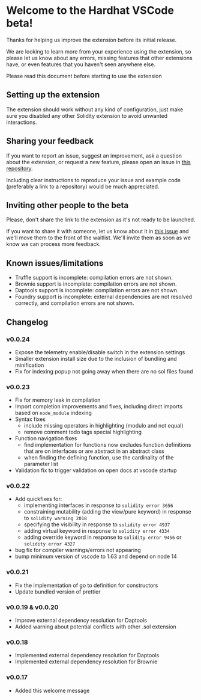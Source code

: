 # Welcome to the Hardhat VSCode beta!

Thanks for helping us improve the extension before its initial release.

We are looking to learn more from your experience using the extension, so please let us know about any errors, missing features that other extensions have, or even features that you haven't seen anywhere else.

Please read this document before starting to use the extension

## Setting up the extension

The extension should work without any kind of configuration, just make sure you disabled any other Solidity extension to avoid unwanted interactions.

## Sharing your feedback

If you want to report an issue, suggest an improvement, ask a question about the extension, or request a new feature, please open an issue in [this repository](https://github.com/nomiclabs/hardhat-vscode-feedback).

Including clear instructions to reproduce your issue and example code (preferably a link to a repository) would be much appreciated.

## Inviting other people to the beta

Please, don't share the link to the extension as it's not ready to be launched.

If you want to share it with someone, let us know about it in [this issue](https://github.com/nomiclabs/hardhat-vscode-feedback/issues/9) and we'll move them to the front of the waitlist. We'll invite them as soon as we know we can process more feedback.

## Known issues/limitations

- Truffle support is incomplete: compilation errors are not shown.
- Brownie support is incomplete: compilation errors are not shown.
- Daptools support is incomplete: compilation errors are not shown.
- Foundry support is incomplete: external dependencies are not resolved correctly, and compilation errors are not shown.

## Changelog

### v0.0.24

- Expose the telemetry enable/disable switch in the extension settings
- Smaller extension install size due to the inclusion of bundling and minification
- Fix for indexing popup not going away when there are no sol files found

### v0.0.23

- Fix for memory leak in compilation
- Import completion improvements and fixes, including direct imports based on `node_module` indexing
- Syntax fixes
  - include missing operators in highlighting (modulo and not equal)
  - remove comment todo tags special highlighting
- Function navigation fixes
  - find implementation for functions now excludes function definitions that are on interfaces or are abstract in an abstract class
  - when finding the defining function, use the cardinality of the parameter list
- Validation fix to trigger validation on open docs at vscode startup

### v0.0.22

- Add quickfixes for:
  - implementing interfaces in response to `solidity error 3656`
  - constraining mutability (adding the view/pure keyword) in response to `solidity warning 2018`
  - specifying the visibility in response to `solidity error 4937`
  - adding virtual keyword in response to `solidity error 4334`
  - adding override keyword in response to `solidity error 9456` or `solidity error 4327`
- bug fix for compiler warnings/errors not appearing
- bump minimum version of vscode to 1.63 and depend on node 14

### v0.0.21

- Fix the implementation of go to definition for constructors
- Update bundled version of prettier

### v0.0.19 & v0.0.20

- Improve external dependency resolution for Daptools
- Added warning about potential conflicts with other .sol extension

### v0.0.18

- Implemented external dependency resolution for Daptools
- Implemented external dependency resolution for Brownie

### v0.0.17

- Added this welcome message

